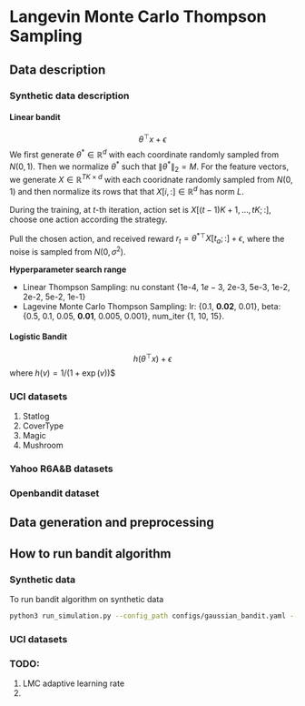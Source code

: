 # Langevin Monte Carlo Thompson Sampling


## Data description

### Synthetic data description

#### Linear bandit

$$\theta^\top x + \epsilon$$
We first generate $\theta^*\in\mathbb{R}^d$ with each coordinate randomly sampled from $N(0,1)$. Then we normalize $\theta^*$ such that $\|\theta^*\|_2=M$. For the feature vectors, we generate $X\in\mathbb{R}^{TK\times d}$ with each cooridnate randomly sampled from $N(0,1)$ and then normalize its rows that that $X[i,:]\in\mathbb{R}^d$ has norm $L$. 

During the training, at $t$-th iteration, action set is $X[(t-1)K+1,\ldots, tK; :]$, choose one action according the strategy.

Pull the chosen action, and received reward $r_t=\theta^{*\top}X[t_a;:]+\epsilon$, where the noise is sampled from $N(0,\sigma^2)$. 

**Hyperparameter search range**
- Linear Thompson Sampling: nu constant {1e-4, $1e-3$, 2e-3, 5e-3, 1e-2, 2e-2, 5e-2, 1e-1}
- Lagevine Monte Carlo Thompson Sampling: lr: {0.1, **0.02**, 0.01}, beta: {0.5, 0.1, 0.05, **0.01**, 0.005, 0.001}, num_iter {1, 10, 15}.


#### Logistic Bandit

$$h(\theta^\top x) +\epsilon$$ where $h(v)=1/(1+\exp(v))$$

### UCI datasets
1. Statlog
2. CoverType
3. Magic
4. Mushroom

### Yahoo R6A&B datasets

### Openbandit dataset

## Data generation and preprocessing 


## How to run bandit algorithm
### Synthetic data
To run bandit algorithm on synthetic data
```bash
python3 run_simulation.py --config_path configs/gaussian_bandit.yaml --algo [name of algorithm]
```

### UCI datasets


### TODO:
1. LMC adaptive learning rate
2.  